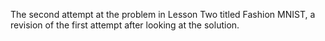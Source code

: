 The second attempt at the problem in Lesson Two titled Fashion MNIST, a revision of the first attempt after looking at the solution.
